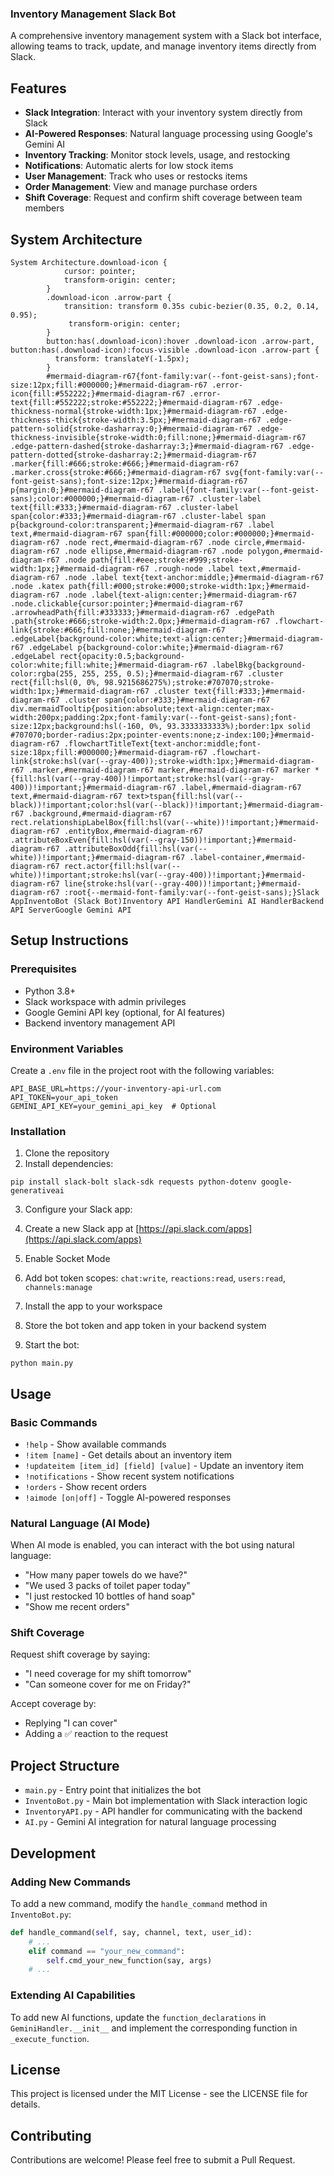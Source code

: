 ### Inventory Management Slack Bot

A comprehensive inventory management system with a Slack bot interface, allowing teams to track, update, and manage inventory items directly from Slack.

## Features

- **Slack Integration**: Interact with your inventory system directly from Slack
- **AI-Powered Responses**: Natural language processing using Google's Gemini AI
- **Inventory Tracking**: Monitor stock levels, usage, and restocking
- **Notifications**: Automatic alerts for low stock items
- **User Management**: Track who uses or restocks items
- **Order Management**: View and manage purchase orders
- **Shift Coverage**: Request and confirm shift coverage between team members


## System Architecture

```mermaid
System Architecture.download-icon {
            cursor: pointer;
            transform-origin: center;
        }
        .download-icon .arrow-part {
            transition: transform 0.35s cubic-bezier(0.35, 0.2, 0.14, 0.95);
             transform-origin: center;
        }
        button:has(.download-icon):hover .download-icon .arrow-part, button:has(.download-icon):focus-visible .download-icon .arrow-part {
          transform: translateY(-1.5px);
        }
        #mermaid-diagram-r67{font-family:var(--font-geist-sans);font-size:12px;fill:#000000;}#mermaid-diagram-r67 .error-icon{fill:#552222;}#mermaid-diagram-r67 .error-text{fill:#552222;stroke:#552222;}#mermaid-diagram-r67 .edge-thickness-normal{stroke-width:1px;}#mermaid-diagram-r67 .edge-thickness-thick{stroke-width:3.5px;}#mermaid-diagram-r67 .edge-pattern-solid{stroke-dasharray:0;}#mermaid-diagram-r67 .edge-thickness-invisible{stroke-width:0;fill:none;}#mermaid-diagram-r67 .edge-pattern-dashed{stroke-dasharray:3;}#mermaid-diagram-r67 .edge-pattern-dotted{stroke-dasharray:2;}#mermaid-diagram-r67 .marker{fill:#666;stroke:#666;}#mermaid-diagram-r67 .marker.cross{stroke:#666;}#mermaid-diagram-r67 svg{font-family:var(--font-geist-sans);font-size:12px;}#mermaid-diagram-r67 p{margin:0;}#mermaid-diagram-r67 .label{font-family:var(--font-geist-sans);color:#000000;}#mermaid-diagram-r67 .cluster-label text{fill:#333;}#mermaid-diagram-r67 .cluster-label span{color:#333;}#mermaid-diagram-r67 .cluster-label span p{background-color:transparent;}#mermaid-diagram-r67 .label text,#mermaid-diagram-r67 span{fill:#000000;color:#000000;}#mermaid-diagram-r67 .node rect,#mermaid-diagram-r67 .node circle,#mermaid-diagram-r67 .node ellipse,#mermaid-diagram-r67 .node polygon,#mermaid-diagram-r67 .node path{fill:#eee;stroke:#999;stroke-width:1px;}#mermaid-diagram-r67 .rough-node .label text,#mermaid-diagram-r67 .node .label text{text-anchor:middle;}#mermaid-diagram-r67 .node .katex path{fill:#000;stroke:#000;stroke-width:1px;}#mermaid-diagram-r67 .node .label{text-align:center;}#mermaid-diagram-r67 .node.clickable{cursor:pointer;}#mermaid-diagram-r67 .arrowheadPath{fill:#333333;}#mermaid-diagram-r67 .edgePath .path{stroke:#666;stroke-width:2.0px;}#mermaid-diagram-r67 .flowchart-link{stroke:#666;fill:none;}#mermaid-diagram-r67 .edgeLabel{background-color:white;text-align:center;}#mermaid-diagram-r67 .edgeLabel p{background-color:white;}#mermaid-diagram-r67 .edgeLabel rect{opacity:0.5;background-color:white;fill:white;}#mermaid-diagram-r67 .labelBkg{background-color:rgba(255, 255, 255, 0.5);}#mermaid-diagram-r67 .cluster rect{fill:hsl(0, 0%, 98.9215686275%);stroke:#707070;stroke-width:1px;}#mermaid-diagram-r67 .cluster text{fill:#333;}#mermaid-diagram-r67 .cluster span{color:#333;}#mermaid-diagram-r67 div.mermaidTooltip{position:absolute;text-align:center;max-width:200px;padding:2px;font-family:var(--font-geist-sans);font-size:12px;background:hsl(-160, 0%, 93.3333333333%);border:1px solid #707070;border-radius:2px;pointer-events:none;z-index:100;}#mermaid-diagram-r67 .flowchartTitleText{text-anchor:middle;font-size:18px;fill:#000000;}#mermaid-diagram-r67 .flowchart-link{stroke:hsl(var(--gray-400));stroke-width:1px;}#mermaid-diagram-r67 .marker,#mermaid-diagram-r67 marker,#mermaid-diagram-r67 marker *{fill:hsl(var(--gray-400))!important;stroke:hsl(var(--gray-400))!important;}#mermaid-diagram-r67 .label,#mermaid-diagram-r67 text,#mermaid-diagram-r67 text>tspan{fill:hsl(var(--black))!important;color:hsl(var(--black))!important;}#mermaid-diagram-r67 .background,#mermaid-diagram-r67 rect.relationshipLabelBox{fill:hsl(var(--white))!important;}#mermaid-diagram-r67 .entityBox,#mermaid-diagram-r67 .attributeBoxEven{fill:hsl(var(--gray-150))!important;}#mermaid-diagram-r67 .attributeBoxOdd{fill:hsl(var(--white))!important;}#mermaid-diagram-r67 .label-container,#mermaid-diagram-r67 rect.actor{fill:hsl(var(--white))!important;stroke:hsl(var(--gray-400))!important;}#mermaid-diagram-r67 line{stroke:hsl(var(--gray-400))!important;}#mermaid-diagram-r67 :root{--mermaid-font-family:var(--font-geist-sans);}Slack AppInventoBot (Slack Bot)Inventory API HandlerGemini AI HandlerBackend API ServerGoogle Gemini API
```

## Setup Instructions

### Prerequisites

- Python 3.8+
- Slack workspace with admin privileges
- Google Gemini API key (optional, for AI features)
- Backend inventory management API


### Environment Variables

Create a `.env` file in the project root with the following variables:

```plaintext
API_BASE_URL=https://your-inventory-api-url.com
API_TOKEN=your_api_token
GEMINI_API_KEY=your_gemini_api_key  # Optional
```

### Installation

1. Clone the repository
2. Install dependencies:

```plaintext
pip install slack-bolt slack-sdk requests python-dotenv google-generativeai
```


3. Configure your Slack app:

1. Create a new Slack app at [https://api.slack.com/apps](https://api.slack.com/apps)
2. Enable Socket Mode
3. Add bot token scopes: `chat:write`, `reactions:read`, `users:read`, `channels:manage`
4. Install the app to your workspace
5. Store the bot token and app token in your backend system



4. Start the bot:

```plaintext
python main.py
```




## Usage

### Basic Commands

- `!help` - Show available commands
- `!item [name]` - Get details about an inventory item
- `!updateitem [item_id] [field] [value]` - Update an inventory item
- `!notifications` - Show recent system notifications
- `!orders` - Show recent orders
- `!aimode [on|off]` - Toggle AI-powered responses


### Natural Language (AI Mode)

When AI mode is enabled, you can interact with the bot using natural language:

- "How many paper towels do we have?"
- "We used 3 packs of toilet paper today"
- "I just restocked 10 bottles of hand soap"
- "Show me recent orders"


### Shift Coverage

Request shift coverage by saying:

- "I need coverage for my shift tomorrow"
- "Can someone cover for me on Friday?"


Accept coverage by:

- Replying "I can cover"
- Adding a ✅ reaction to the request


## Project Structure

- `main.py` - Entry point that initializes the bot
- `InventoBot.py` - Main bot implementation with Slack interaction logic
- `InventoryAPI.py` - API handler for communicating with the backend
- `AI.py` - Gemini AI integration for natural language processing


## Development

### Adding New Commands

To add a new command, modify the `handle_command` method in `InventoBot.py`:

```python
def handle_command(self, say, channel, text, user_id):
    # ...
    elif command == "your_new_command":
        self.cmd_your_new_function(say, args)
    # ...
```

### Extending AI Capabilities

To add new AI functions, update the `function_declarations` in `GeminiHandler.__init__` and implement the corresponding function in `_execute_function`.

## License

This project is licensed under the MIT License - see the LICENSE file for details.

## Contributing

Contributions are welcome! Please feel free to submit a Pull Request.
